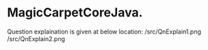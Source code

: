 # MagicCarpetCoreJava. 


Question explaination is given at below location:
/src/QnExplain1.png
/src/QnExplain2.png
